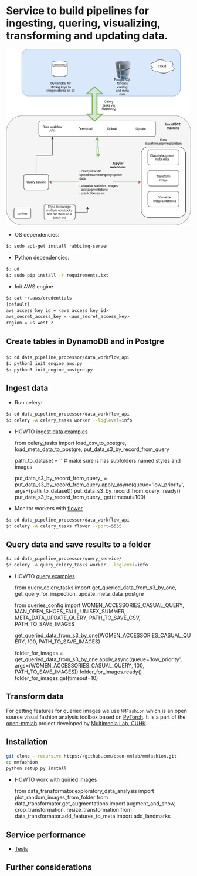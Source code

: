 # Service to build pipelines for ingesting, quering, visualizing, transforming and updating data.

![Service Design](data_pipeline.png)

* OS dependencies:
```bash
$: sudo apt-get install rabbitmq-server
```

* Python dependencies:
```bash
$: cd 
$: sudo pip install -r requirements.txt
```

* Init AWS engine
```bash
$: cat ~/.aws/credentials
[default]
aws_access_key_id = <aws_access_key_id>
aws_secret_access_key = <aws_secret_access_key>
region = us-west-2
```
## Create tables in DynamoDB and in Postgre
### 
```bash
$: cd data_pipeline_processor/data_workflow_api
$: python3 init_engine_aws.py
$: python3 init_engine_postgre.py
```
## Ingest data

* Run celery:
```bash
$: cd data_pipeline_processor/data_workflow_api
$: celery -A celery_tasks worker --loglevel=info
```
    
* HOWTO [ingest data examples](https://github.com/olesiastetsiuk/data_pipeline_processor/blob/master/data_processor/data_workflow_api/data_ingest.ipynb)


    from celery_tasks import load_csv_to_postgre, load_meta_data_to_postgre, put_data_s3_by_record_from_query
    
    path_to_dataset = '' # make sure is has subfolders named styles and images

    put_data_s3_by_record_from_query_ = put_data_s3_by_record_from_query.apply_async(queue='low_priority', args=(path_to_dataset))
    put_data_s3_by_record_from_query_.ready()
    put_data_s3_by_record_from_query_.get(timeout=100)



* Monitor workers with [flower](https://flower.readthedocs.io/en/latest/)

```bash
$: cd data_pipeline_processor/data_workflow_api
$: celery -A celery_tasks flower --port=5555
```

## Query data and save results to a folder

```bash
$: cd data_pipeline_processor/query_service/
$: celery -A query_celery_tasks worker --loglevel=info
```
* HOWTO [query examples](https://github.com/olesiastetsiuk/data_pipeline_processor/blob/master/data_processor/query_service/query.ipynb)


    from query_celery_tasks import get_queried_data_from_s3_by_one, get_query_for_inspection, update_meta_data_postgre
    
    from queries_config import WOMEN_ACCESSORIES_CASUAL_QUERY, MAN_OPEN_SHOES_FALL, UNISEX_SUMMER, META_DATA_UPDATE_QUERY, PATH_TO_SAVE_CSV, PATH_TO_SAVE_IMAGES
    
    get_queried_data_from_s3_by_one(WOMEN_ACCESSORIES_CASUAL_QUERY, 100, PATH_TO_SAVE_IMAGES)

    folder_for_images = get_queried_data_from_s3_by_one.apply_async(queue='low_priority', args=(WOMEN_ACCESSORIES_CASUAL_QUERY, 100, PATH_TO_SAVE_IMAGES))
    folder_for_images.ready()
    folder_for_images.get(timeout=10)

## Transform data
For getting features for queried images we use `MMFashion` which is an open source visual fashion analysis toolbox based on [PyTorch](https://pytorch.org/). It is a part of the [open-mmlab](https://github.com/open-mmlab) project developed by [Multimedia Lab, CUHK](http://mmlab.ie.cuhk.edu.hk/).

## Installation

```sh
git clone --recursive https://github.com/open-mmlab/mmfashion.git
cd mmfashion
python setup.py install
```

* HOWTO work with quiried images

    from data_transformator.exploratory_data_analysis import plot_random_images_from_folder
    from data_transformator.get_augmentations import augment_and_show, crop_transformation, resize_transformation
    from data_transformator.add_features_to_meta import add_landmarks

## Service performance
* [Tests](https://github.com/olesiastetsiuk/data_pipeline_processor/tree/master/data_processor/tests) 

## Further considerations
